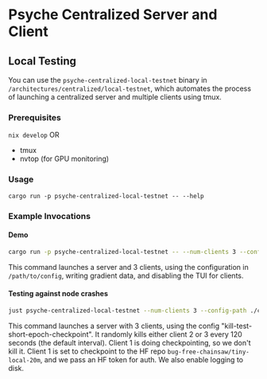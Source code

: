 # Psyche Centralized Server and Client

## Local Testing

You can use the `psyche-centralized-local-testnet` binary in `/architectures/centralized/local-testnet`, which automates the process of launching a centralized server and multiple clients using tmux.

### Prerequisites

`nix develop` OR

- tmux
- nvtop (for GPU monitoring)

### Usage

```
cargo run -p psyche-centralized-local-testnet -- --help
```

### Example Invocations

#### Demo

```bash
cargo run -p psyche-centralized-local-testnet -- --num-clients 3 --config-path ../../config/llama2-20m-dolma-noverify-no-checkpointer --write-distro-data ./distro-data/llama2-20m-noverify --tui false
```

This command launches a server and 3 clients, using the configuration in `/path/to/config`, writing gradient data, and disabling the TUI for clients.

#### Testing against node crashes

```bash
just psyche-centralized-local-testnet --num-clients 3 --config-path ./config/kill-test-short-epoch-checkpoint/ --random-kill-num 1 --allowed-to-kill 2,3 --first-client-checkpoint bug-free-chainsaw/tiny-local-20m --hf-token xxxxxxxxxxxxx --write-log
```

This command launches a server with 3 clients, using the config "kill-test-short-epoch-checkpoint".
It randomly kills either client 2 or 3 every 120 seconds (the default interval).
Client 1 is doing checkpointing, so we don't kill it.
Client 1 is set to checkpoint to the HF repo `bug-free-chainsaw/tiny-local-20m`, and we pass an HF token for auth. We also enable logging to disk.
